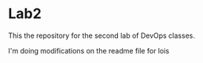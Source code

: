 # Lab2
This the repository for the second lab of DevOps classes.


I'm doing modifications on the readme file for lois 
